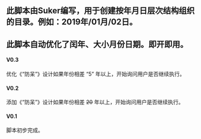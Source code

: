

## 此脚本由Suker编写，用于创建按年月日层次结构组织的目录。例如：2019年/01月/02日。

## 此脚本自动优化了闰年、大小月份日期。即开即用。

#### V0.3

优化《“防呆”》设计如果年份相差  “5”  年以上，开始询问用户是否继续执行。

#### V0.2

添加《“防呆”》设计如果年份相差  ~~20~~ 年以上，开始询问用户是否继续执行。

#### V0.1

脚本初步完成。
